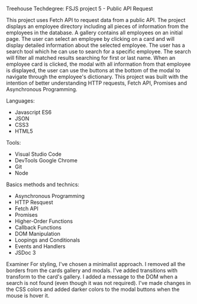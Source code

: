 Treehouse Techdegree: FSJS project 5 - Public API Request

This project uses Fetch API to request data from a public API. The project displays an employee directory including all pieces of information from the employees in the database. A gallery contains all employees on an initial page.
The user can select an employee by clicking on a card and will display detailed information about the selected employee.
The user has a search tool which he can use to search for a specific employee. The search will filter all matched results searching for first or last name. When an employee card is clicked, the modal with all information from that employee is displayed, the user can use the buttons at the bottom of the modal to navigate through the employee's dictionary. This project was built with the intention of better understanding HTTP requests, Fetch API, Promises and Asynchronous Programming.

Languages:
- Javascript ES6
- JSON
- CSS3
- HTML5

Tools:
- Visual Studio Code
- DevTools Google Chrome
- Git
- Node

Basics methods and technics:
- Asynchronous Programming
- HTTP Resquest
- Fetch API
- Promises
- Higher-Order Functions
- Callback Functions
- DOM Manipulation
- Loopings and Conditionals
- Events and Handlers
- JSDoc 3


Examiner 
For styling, I've chosen a minimalist approach. 
I removed all the borders from the cards gallery and modals.
I've added transitions with transform to the card's gallery. 
I added a message to the DOM when a search is not found (even though it was not required).
I've made changes in the CSS colors and added darker colors to the modal buttons when the mouse is hover it.
